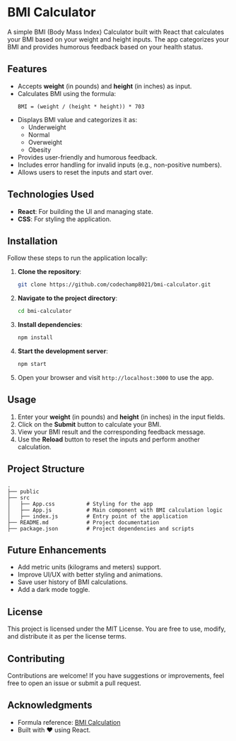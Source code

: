 
# BMI Calculator

A simple BMI (Body Mass Index) Calculator built with React that calculates your BMI based on your weight and height inputs. The app categorizes your BMI and provides humorous feedback based on your health status.

## Features

- Accepts **weight** (in pounds) and **height** (in inches) as input.
- Calculates BMI using the formula:
  ```
  BMI = (weight / (height * height)) * 703
  ```
- Displays BMI value and categorizes it as:
  - Underweight
  - Normal
  - Overweight
  - Obesity
- Provides user-friendly and humorous feedback.
- Includes error handling for invalid inputs (e.g., non-positive numbers).
- Allows users to reset the inputs and start over.

## Technologies Used

- **React**: For building the UI and managing state.
- **CSS**: For styling the application.

## Installation

Follow these steps to run the application locally:

1. **Clone the repository**:
   ```bash
   git clone https://github.com/codechamp8021/bmi-calculator.git
   ```

2. **Navigate to the project directory**:
   ```bash
   cd bmi-calculator
   ```

3. **Install dependencies**:
   ```bash
   npm install
   ```

4. **Start the development server**:
   ```bash
   npm start
   ```

5. Open your browser and visit `http://localhost:3000` to use the app.

## Usage

1. Enter your **weight** (in pounds) and **height** (in inches) in the input fields.
2. Click on the **Submit** button to calculate your BMI.
3. View your BMI result and the corresponding feedback message.
4. Use the **Reload** button to reset the inputs and perform another calculation.

## Project Structure

```
.
├── public
├── src
│   ├── App.css          # Styling for the app
│   ├── App.js           # Main component with BMI calculation logic
│   ├── index.js         # Entry point of the application
├── README.md            # Project documentation
├── package.json         # Project dependencies and scripts
```

## Future Enhancements

- Add metric units (kilograms and meters) support.
- Improve UI/UX with better styling and animations.
- Save user history of BMI calculations.
- Add a dark mode toggle.

## License

This project is licensed under the MIT License. You are free to use, modify, and distribute it as per the license terms.

## Contributing

Contributions are welcome! If you have suggestions or improvements, feel free to open an issue or submit a pull request.

## Acknowledgments

- Formula reference: [BMI Calculation](https://www.cdc.gov/healthyweight/assessing/bmi/adult_bmi/index.html)
- Built with ❤️ using React.
